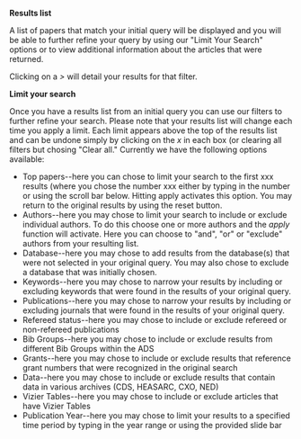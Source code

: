 **Results list**

A list of papers that match your initial query will be displayed and you will be able to further refine your query by using our "Limit Your Search" options or to view additional information about the articles that were returned.

Clicking on a   *>*   will detail your results for that filter.

**Limit your search**

Once you have a results list from an initial query you can use our filters to further refine your search.  Please note that your results list will change each time you apply a limit.  Each limit appears above the top of the results list and can be undone simply by clicking on the *x* in each box (or clearing all filters but chosing "Clear all."  Currently we have the following options available:

  * Top papers--here you can chose to limit your search to the first xxx results (where you chose the number xxx either by typing in the number or using the scroll bar below.  Hitting apply activates this option.  You may return to the original results by using the reset button.
  * Authors--here you may chose to limit your search to include or exclude individual authors.  To do this choose one or more authors and the *apply* function will activate.  Here you can choose to "and", "or" or "exclude" authors from your resulting list. 
  * Database--here you may chose to add results from the database(s) that were not selected in your original query.  You may also chose to exclude a database that was initially chosen.  
  * Keywords--here you may chose to narrow your results by including or excluding keywords that were found in the results of your original query.  
  * Publications--here you may chose to narrow your results by including or excluding journals that were found in the results of your original query. 
  * Refereed status--here you may chose to include or exclude refereed or non-refereed publications
  * Bib Groups--here you may chose to include or exclude results from different Bib Groups within the ADS
  * Grants--here you may chose to include or exclude results that reference grant numbers that were recognized in the original search
  * Data--here you may chose to include or exclude results that contain data in various archives (CDS, HEASARC, CXO, NED)
  * Vizier Tables--here you may chose to include or exclude articles that have Vizier Tables
  * Publication Year--here you may chose to limit your results to a specified time period by typing in the year range or using the provided slide bar
  
